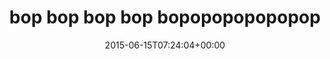 ---
retweeted: false
source: <a href="http://twitter.com/download/android" rel="nofollow">Twitter for Android</a>
entities:
  user_mentions: []
  urls: []
  symbols: []
  media:
  - expanded_url: https://twitter.com/bascht/status/610347021132820480/photo/1
    indices:
    - '32'
    - '54'
    url: http://t.co/bbWHQtAVp1
    media_url: http://pbs.twimg.com/media/CHhjX0QWoAAriXw.jpg
    id_str: '610347010324078592'
    id: '610347010324078592'
    media_url_https: https://pbs.twimg.com/media/CHhjX0QWoAAriXw.jpg
    sizes:
      medium:
        w: '579'
        h: '1024'
        resize: fit
      small:
        w: '384'
        h: '680'
        resize: fit
      thumb:
        w: '150'
        h: '150'
        resize: crop
      large:
        w: '579'
        h: '1024'
        resize: fit
    type: photo
    display_url: pic.twitter.com/bbWHQtAVp1
  hashtags: []
display_text_range:
- '0'
- '54'
favorite_count: '2'
id_str: '610347021132820480'
truncated: false
retweet_count: '0'
id: '610347021132820480'
possibly_sensitive: false
created_at: Mon Jun 15 07:24:04 +0000 2015
favorited: false
full_text: bop bop bop bop bopopopopopopop
lang: cy
extended_entities:
  media:
  - expanded_url: https://twitter.com/bascht/status/610347021132820480/photo/1
    indices:
    - '32'
    - '54'
    url: http://t.co/bbWHQtAVp1
    media_url: http://pbs.twimg.com/media/CHhjX0QWoAAriXw.jpg
    id_str: '610347010324078592'
    id: '610347010324078592'
    media_url_https: https://pbs.twimg.com/media/CHhjX0QWoAAriXw.jpg
    sizes:
      medium:
        w: '579'
        h: '1024'
        resize: fit
      small:
        w: '384'
        h: '680'
        resize: fit
      thumb:
        w: '150'
        h: '150'
        resize: crop
      large:
        w: '579'
        h: '1024'
        resize: fit
    type: photo
    display_url: pic.twitter.com/bbWHQtAVp1
tags:
- pesos:twitter
date: '2015-06-15T07:24:04+00:00'
src: https://twitter.com/bascht/status/610347021132820480
original_url: https://twitter.com/bascht/status/610347021132820480
type: twitter_tweet
media_url: https://img.bascht.com/twitter/pbs.twimg.com/media/CHhjX0QWoAAriXw.jpg
text: bop bop bop bop bopopopopopopop
title: bop bop bop bop bopopopopopopop

---